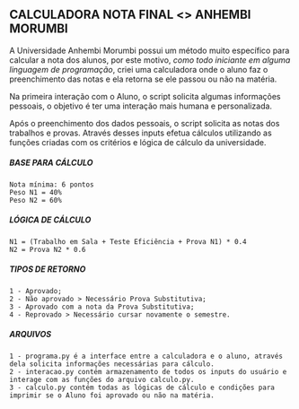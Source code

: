<h2> CALCULADORA NOTA FINAL <> ANHEMBI MORUMBI </h2>

A Universidade Anhembi Morumbi possui um método muito específico para calcular a nota dos alunos, por este motivo, <i>como todo iniciante em alguma linguagem de programação</i>, criei uma calculadora onde o aluno faz o preenchimento das notas e ela retorna se ele passou ou não na matéria. 

Na primeira interação com o Aluno, o script solicita algumas informações pessoais, o objetivo é ter uma interação mais humana e personalizada. 

Após o preenchimento dos dados pessoais, o script solicita as notas dos trabalhos e provas. Através desses inputs efetua cálculos utilizando as funções criadas com os critérios e lógica de cálculo da universidade.
	
<h5>BASE PARA CÁLCULO</h5>

	Nota mínima: 6 pontos 
	Peso N1 = 40% 
	Peso N2 = 60%  

<h5>LÓGICA DE CÁLCULO</h5>  


	N1 = (Trabalho em Sala + Teste Eficiência + Prova N1) * 0.4 
	N2 = Prova N2 * 0.6

<h5>TIPOS DE RETORNO</h5> 

	1 - Aprovado;
	2 - Não aprovado > Necessário Prova Substitutiva; 
	3 - Aprovado com a nota da Prova Substitutiva; 
	4 - Reprovado > Necessário cursar novamente o semestre. 

<h5>ARQUIVOS</h5>

	1 - programa.py é a interface entre a calculadora e o aluno, através dela solicita informações necessárias para cálculo. 
	2 - interacao.py contém armazenamento de todos os inputs do usuário e interage com as funções do arquivo calculo.py. 
	3 - calculo.py contém todas as lógicas de cálculo e condições para imprimir se o Aluno foi aprovado ou não na matéria. 


 

